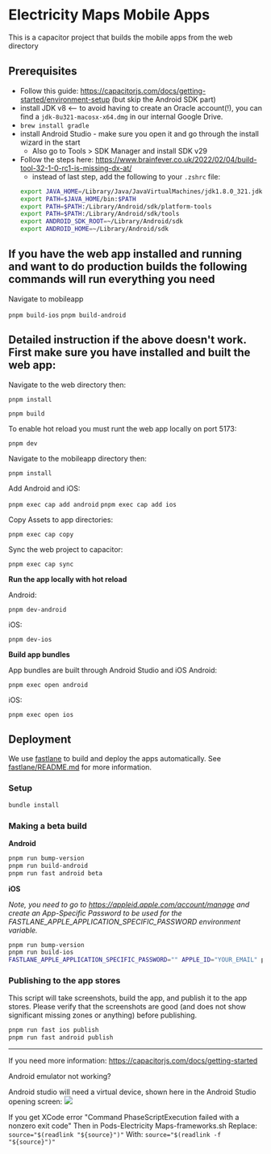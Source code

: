 # Electricity Maps Mobile Apps

This is a capacitor project that builds the mobile apps from the web directory

## Prerequisites

- Follow this guide: https://capacitorjs.com/docs/getting-started/environment-setup (but skip the Android SDK part)
- install JDK v8 <-- to avoid having to create an Oracle account(!), you can find a `jdk-8u321-macosx-x64.dmg` in our internal Google Drive.
- `brew install gradle`
- install Android Studio - make sure you open it and go through the install wizard in the start
  - Also go to Tools > SDK Manager and install SDK v29
- Follow the steps here: https://www.brainfever.co.uk/2022/02/04/build-tool-32-1-0-rc1-is-missing-dx-at/
  - instead of last step, add the following to your `.zshrc` file:
  ```bash
  export JAVA_HOME=/Library/Java/JavaVirtualMachines/jdk1.8.0_321.jdk/Contents/Home
  export PATH=$JAVA_HOME/bin:$PATH
  export PATH=$PATH:/Library/Android/sdk/platform-tools
  export PATH=$PATH:/Library/Android/sdk/tools
  export ANDROID_SDK_ROOT=~/Library/Android/sdk
  export ANDROID_HOME=~/Library/Android/sdk
  ```

## If you have the web app installed and running and want to do production builds the following commands will run everything you need

Navigate to mobileapp

`pnpm build-ios`
`pnpm build-android`

## Detailed instruction if the above doesn't work. First make sure you have installed and built the web app:

Navigate to the web directory then:

`pnpm install`

`pnpm build`

To enable hot reload you must runt the web app locally on port 5173:

`pnpm dev`

Navigate to the mobileapp directory then:

`pnpm install`

Add Android and iOS:

`pnpm exec cap add android`
`pnpm exec cap add ios`

Copy Assets to app directories:

`pnpm exec cap copy`

Sync the web project to capacitor:

`pnpm exec cap sync`

**Run the app locally with hot reload**

Android:

`pnpm dev-android`

iOS:

`pnpm dev-ios`

**Build app bundles**

App bundles are built through Android Studio and iOS
Android:

`pnpm exec open android`

iOS:

`pnpm exec open ios`

## Deployment

We use [fastlane](https://fastlane.tools/) to build and deploy the apps automatically.
See [fastlane/README.md](./fastlane/README.md) for more information.

### Setup

```bash
bundle install
```

### Making a beta build

**Android**

```bash
pnpm run bump-version
pnpm run build-android
pnpm run fast android beta

```

**iOS**

_Note, you need to go to https://appleid.apple.com/account/manage and create an App-Specific Password to be used for the FASTLANE_APPLE_APPLICATION_SPECIFIC_PASSWORD environment variable._

```bash
pnpm run bump-version
pnpm run build-ios
FASTLANE_APPLE_APPLICATION_SPECIFIC_PASSWORD="" APPLE_ID="YOUR_EMAIL" pnpm run fast ios beta
```

### Publishing to the app stores

This script will take screenshots, build the app, and publish it to the app stores.
Please verify that the screenshots are good (and does not show significant missing zones or anything) before publishing.

```bash
pnpm run fast ios publish
pnpm run fast android publish
```

---

If you need more information:
https://capacitorjs.com/docs/getting-started

Android emulator not working?

Android studio will need a virtual device, shown here in the Android Studio opening screen:
![](./VDM.png)

If you get XCode error "Command PhaseScriptExecution failed with a nonzero exit code"
Then in Pods-Electricity Maps-frameworks.sh
Replace:
`source="$(readlink "${source}")"`
With:
`source="$(readlink -f "${source}")"`
